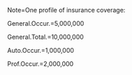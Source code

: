 Note=One profile of insurance coverage:

General.Occur.$=$5,000,000

General.Total.$=$10,000,000

Auto.Occur.$=$1,000,000

Prof.Occur.$=$2,000,000  
